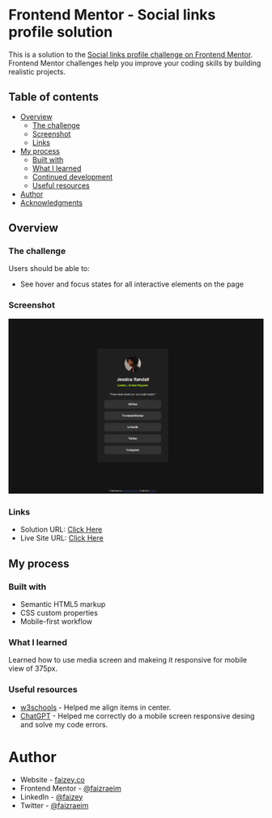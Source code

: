 # Frontend Mentor - Social links profile solution

This is a solution to the [Social links profile challenge on Frontend Mentor](https://www.frontendmentor.io/challenges/social-links-profile-UG32l9m6dQ). Frontend Mentor challenges help you improve your coding skills by building realistic projects. 

## Table of contents

- [Overview](#overview)
  - [The challenge](#the-challenge)
  - [Screenshot](#screenshot)
  - [Links](#links)
- [My process](#my-process)
  - [Built with](#built-with)
  - [What I learned](#what-i-learned)
  - [Continued development](#continued-development)
  - [Useful resources](#useful-resources)
- [Author](#author)
- [Acknowledgments](#acknowledgments)


## Overview

### The challenge

Users should be able to:

- See hover and focus states for all interactive elements on the page

### Screenshot

![](./screenshot.png)

### Links

- Solution URL: [Click Here](https://github.com/faizraeim/social-links-profile)
- Live Site URL: [Click Here](https://faizraeim.github.io/social-links-profile)

## My process

### Built with

- Semantic HTML5 markup
- CSS custom properties
- Mobile-first workflow

### What I learned

Learned how to use media screen and makeing it responsive for mobile view of 375px. 

### Useful resources

- [w3schools](https://www.w3schools.com) - Helped me align items in center.
- [ChatGPT](https://www.chatgpt.com) - Helped me correctly do a mobile screen responsive desing and solve my code errors.

# Author

- Website - [faizey.co](https://www.faizey.co)
- Frontend Mentor - [@faizraeim](https://www.frontendmentor.io/profile/faizraeim)
- LinkedIn - [@faizey](https://www.linkedin.com/in/faizey)
- Twitter - [@faizraeim](https://www.twitter.com/faizraeim)
